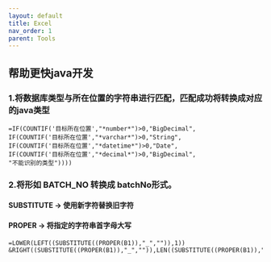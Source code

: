 ```yaml
---
layout: default
title: Excel
nav_order: 1
parent: Tools
---
```


## 帮助更快java开发

### 1.将数据库类型与所在位置的字符串进行匹配，匹配成功将转换成对应的java类型
````excel
=IF(COUNTIF('目标所在位置',"*number*")>0,"BigDecimal",
IF(COUNTIF('目标所在位置',"*varchar*")>0,"String",
IF(COUNTIF('目标所在位置',"*datetime*")>0,"Date",
IF(COUNTIF('目标所在位置',"*decimal*")>0,"BigDecimal",
"不能识别的类型"))))
````

### 2.将形如 BATCH_NO 转换成 batchNo形式。
#### SUBSTITUTE -> 使用新字符替换旧字符   
#### PROPER -> 将指定的字符串首字母大写
````excel
=LOWER(LEFT((SUBSTITUTE((PROPER(B1)),"_","")),1))
&RIGHT((SUBSTITUTE((PROPER(B1)),"_","")),LEN((SUBSTITUTE((PROPER(B1)),"_","")))-1)
````